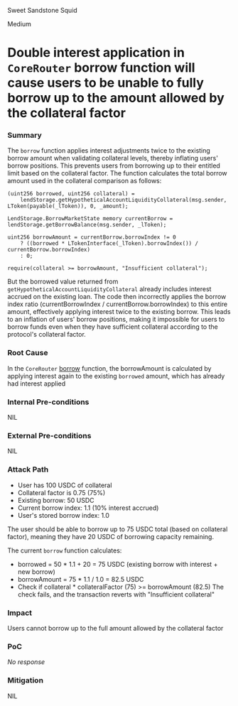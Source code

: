Sweet Sandstone Squid

Medium

# Double interest application in `CoreRouter` borrow function will cause users to be unable to fully borrow up to the amount allowed by the collateral factor

### Summary

The `borrow` function applies interest adjustments twice to the existing borrow amount when validating collateral levels, thereby inflating users' borrow positions. This prevents users from borrowing up to their entitled limit based on the collateral factor.
The function calculates the total borrow amount used in the collateral comparison as follows:
```solidity
(uint256 borrowed, uint256 collateral) =
    lendStorage.getHypotheticalAccountLiquidityCollateral(msg.sender, LToken(payable(_lToken)), 0, _amount);

LendStorage.BorrowMarketState memory currentBorrow = lendStorage.getBorrowBalance(msg.sender, _lToken);

uint256 borrowAmount = currentBorrow.borrowIndex != 0
    ? ((borrowed * LTokenInterface(_lToken).borrowIndex()) / currentBorrow.borrowIndex)
    : 0;

require(collateral >= borrowAmount, "Insufficient collateral");
```
But the borrowed value returned from `getHypotheticalAccountLiquidityCollateral` already includes interest accrued on the existing loan. The code then incorrectly applies the borrow index ratio (currentBorrowIndex / currentBorrow.borrowIndex) to this entire amount, effectively applying interest twice to the existing borrow.
This leads to an inflation of users' borrow positions, making it impossible for users to borrow funds even when they have sufficient collateral according to the protocol's collateral factor.

### Root Cause

In the `CoreRouter` [borrow](https://github.com/sherlock-audit/2025-05-lend-audit-contest/blob/main/Lend-V2/src/LayerZero/CoreRouter.sol#L157) function, the borrowAmount is calculated by applying interest again to the existing `borrowed` amount, which has already had interest applied

### Internal Pre-conditions

NIL

### External Pre-conditions

NIL

### Attack Path

- User has 100 USDC of collateral
- Collateral factor is 0.75 (75%)
- Existing borrow: 50 USDC
- Current borrow index: 1.1 (10% interest accrued)
- User's stored borrow index: 1.0

The user should be able to borrow up to 75 USDC total (based on collateral factor), meaning they have 20 USDC of borrowing capacity remaining.

The current `borrow` function calculates:
- borrowed = 50 * 1.1 + 20 = 75 USDC (existing borrow with interest + new borrow)
- borrowAmount = 75 * 1.1 / 1.0 = 82.5 USDC
- Check if collateral * collateralFactor (75) >= borrowAmount (82.5)
The check fails, and the transaction reverts with "Insufficient collateral"

### Impact

Users cannot borrow up to the full amount allowed by the collateral factor

### PoC

_No response_

### Mitigation

NIL